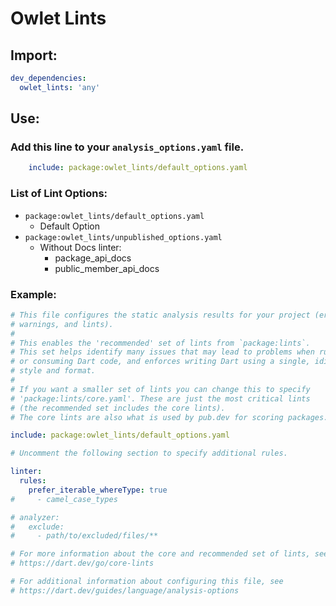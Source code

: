 
# Owlet Lints


## Import:

```yaml
dev_dependencies:
  owlet_lints: 'any'
```

## Use:

### Add this line to your ``analysis_options.yaml`` file.

```yaml
    include: package:owlet_lints/default_options.yaml
```

### List of Lint Options:

  - ``package:owlet_lints/default_options.yaml``
    - Default Option
  - ``package:owlet_lints/unpublished_options.yaml``
    - Without Docs linter:
      - package_api_docs
      - public_member_api_docs

### Example:

```yaml
# This file configures the static analysis results for your project (errors,
# warnings, and lints).
#
# This enables the 'recommended' set of lints from `package:lints`.
# This set helps identify many issues that may lead to problems when running
# or consuming Dart code, and enforces writing Dart using a single, idiomatic
# style and format.
#
# If you want a smaller set of lints you can change this to specify
# 'package:lints/core.yaml'. These are just the most critical lints
# (the recommended set includes the core lints).
# The core lints are also what is used by pub.dev for scoring packages.

include: package:owlet_lints/default_options.yaml

# Uncomment the following section to specify additional rules.

linter:
  rules:
    prefer_iterable_whereType: true
#     - camel_case_types

# analyzer:
#   exclude:
#     - path/to/excluded/files/**

# For more information about the core and recommended set of lints, see
# https://dart.dev/go/core-lints

# For additional information about configuring this file, see
# https://dart.dev/guides/language/analysis-options

```